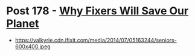 # Post 178 - [Why Fixers Will Save Our Planet](https://www.ifixit.com/News/178/why-fixers-will-save-our-planet)

- https://valkyrie.cdn.ifixit.com/media/2014/07/05163244/seniors-600x400.jpeg

